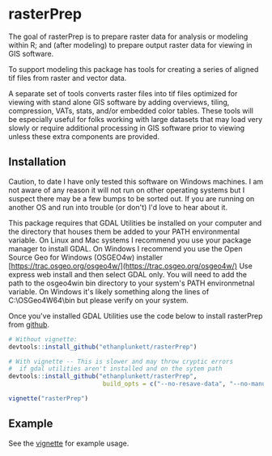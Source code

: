# rasterPrep

The goal of rasterPrep is to prepare raster data for analysis or modeling 
within R; and (after modeling) to prepare output raster data for viewing in 
GIS software. 
  
To support modeling this package has tools for creating a series of aligned
tif files from raster and vector data.   

A separate set of tools converts raster files into tif files optimized 
for viewing with stand alone GIS software by adding overviews, tiling, 
compression, VATs, stats, and/or embedded color tables. These tools will be 
especially useful for folks working with large datasets that may load very
slowly or require additional processing in GIS software prior to viewing unless
these extra components are provided. 


## Installation

Caution, to date I have only tested this software on Windows machines. I am not
aware of any reason it will not run on other operating systems but I suspect 
there may be a few bumps to be sorted out.  If you are running on another OS and
run into trouble (or don't) I'd love to hear about it.

This package requires that GDAL Utilities be installed on your computer and the
directory that houses them be added to your PATH environmental variable.  On
Linux and Mac systems I recommend you use your package manager to install GDAL.
On Windows I recommend you use the Open Source Geo for Windows (OSGEO4w) installer
[https://trac.osgeo.org/osgeo4w/](https://trac.osgeo.org/osgeo4w/)  Use express web 
install and then select GDAL only.
You will need to add the path to the osgeo4win bin directory to your system's
PATH environmetnal variable.  On Windows it's likely something along the lines of
 C:\OSGeo4W64\bin but please verify on your system.

Once you've installed GDAL Utilities use the code below to install rasterPrep 
from [github](https://github.com/ethanplunkett/rasterPrep).
``` r
# Without vignette:
devtools::install_github("ethanplunkett/rasterPrep")

# With vignette -- This is slower and may throw cryptic errors 
#  if gdal utilities aren't installed and on the sytem path
devtools::install_github("ethanplunkett/rasterPrep",
                          build_opts = c("--no-resave-data", "--no-manual"))

vignette("rasterPrep")

```

## Example

See the [vignette](http://htmlpreview.github.io/?https://github.com/ethanplunkett/rasterPrep/blob/master/doc/rasterPrep.html) for example usage.  

